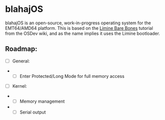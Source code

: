 # blahajOS
blahajOS is an open-source, work-in-progress operating system for the EMT64/AMD64 platform.
This is based on the [Limine Bare Bones](https://wiki.osdev.org/Limine_Bare_Bones) tutorial from the OSDev wiki, and as the name implies it uses the Limine bootloader.

## Roadmap:
- [ ] General:
- - [ ] Enter Protected/Long Mode for full memory access

- [ ] Kernel:
- - [ ] Memory management
- - [ ] Serial output
